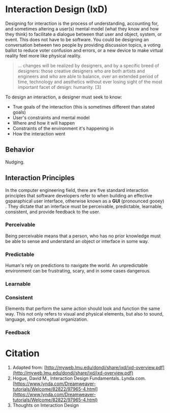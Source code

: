 # Interaction Design \(IxD\)

Designing for interaction is the process of understanding, accounting for, and sometimes altering a user\(s\) mental model \(what they know and how they think\) to facilitate a dialogue between that user and object, system, or event. This does not have to be software. You could be designing an conversation between two people by providing discussion topics, a voting ballot to reduce voter confusion and errors, or a new device to make virtual reality feel more like physical reality.

> ... changes will be realized by designers, and by a specific breed of designers: those creative designers who are both artists and engineers and who are able to balance, over an extended period of time, technology and aesthetics without ever losing sight of the most important facet of design: humanity. \[3\]

To design an interaction, a designer must seek to know:

* True goals of the interaction \(this is sometimes different than stated goals\)
* User's constraints and mental model
* Where and how it will happen
* Constraints of the environment it's happening in
* How the interaction went

## Behavior

Nudging.

## Interaction Principles

In the computer engineering field, there are five standard interaction principles that software developers refer to when building an effective gsparaphical user interface, otherwise known as a **GUI** \(pronounced gooey\) . They dictate that an interface must be perceivable, predictable, learnable, consistent, and provide feedback to the user.

### Perceivable

Being perceivable means that a person, who has no prior knowledge must be able to sense and understand an object or interface in some way. 

### Predictable

Human's rely on predictions to navigate the world. An unpredictable environment can be frustrating, scary, and in some cases dangerous. 

### Learnable



### Consistent

Elements that perform the same action should look and function the same way. This not only refers to visual and physical elements, but also to sound, language, and conceptual organization. 

### Feedback

# Citation

1. Adapted from: [http://myweb.lmu.edu/dondi/share/ixd/ixd-overview.pdf](http://myweb.lmu.edu/dondi/share/ixd/ixd-overview.pdf)
2. Hogue, David M., Interaction Design Fundamentals. Lynda.com. [https://www.lynda.com/Dreamweaver-tutorials/Welcome/82822/97965-4.html](https://www.lynda.com/Dreamweaver-tutorials/Welcome/82822/97965-4.html)
3. Thoughts on Interaction Design



